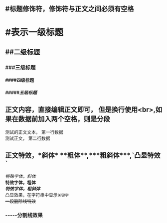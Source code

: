 ## #标题修饰符，修饰符与正文之间必须有空格

# #表示一级标题
## ##二级标题
### ###三级标题
#### ####四级标题
##### #####五级标题

## 正文内容，直接编辑正文即可， 但是换行使用\<br\>,如果在数据前加入两个空格，则是分段
     
测试的正文文本，  第一行数据<br>
测试正文， 第二行数据

## 正文特效，\*斜体\* \*\*粗体\*\*,\*\*\*粗斜体\*\*\*,\`凸显特效\`

  *特殊字体，斜体*<br>
  **特效字体，粗体**<br>
  ***特效字体，粗斜体***<br>
  凸显效果，在字符串中显示`关键字`<br>
  ~~一段删除线特效~~	

### \-\-\-\-\-分割线效果
